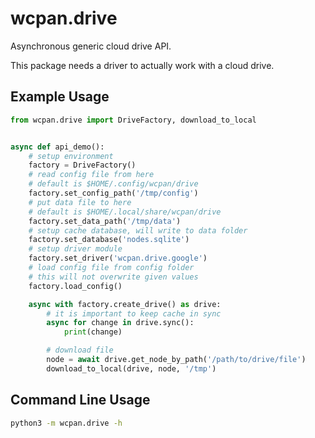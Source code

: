 # wcpan.drive

Asynchronous generic cloud drive API.

This package needs a driver to actually work with a cloud drive.

## Example Usage

```python
from wcpan.drive import DriveFactory, download_to_local


async def api_demo():
    # setup environment
    factory = DriveFactory()
    # read config file from here
    # default is $HOME/.config/wcpan/drive
    factory.set_config_path('/tmp/config')
    # put data file to here
    # default is $HOME/.local/share/wcpan/drive
    factory.set_data_path('/tmp/data')
    # setup cache database, will write to data folder
    factory.set_database('nodes.sqlite')
    # setup driver module
    factory.set_driver('wcpan.drive.google')
    # load config file from config folder
    # this will not overwrite given values
    factory.load_config()

    async with factory.create_drive() as drive:
        # it is important to keep cache in sync
        async for change in drive.sync():
            print(change)

        # download file
        node = await drive.get_node_by_path('/path/to/drive/file')
        download_to_local(drive, node, '/tmp')
```

## Command Line Usage

```sh
python3 -m wcpan.drive -h
```
